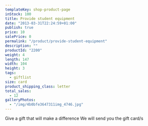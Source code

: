 ```yaml
---
templateKey: shop-product-page
inStock: 100
title: Provide student equipment
date: "2013-03-31T22:24:59+01:00"
publish: true
price: 10
salePrice: 0
permalink: "/product/provide-student-equipment"
description: ""
productId: "2200"
weight: 4
length: 147
width: 104
height: 3
tags:
  - giftlist
size: card
product_shipping_class: letter
total_sales:
  - 12
galleryPhotos:
  - "/img/4b0bfe3647311img_4746.jpg"
---
```


Give a gift that will make a difference We will send you the gift card/s
